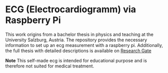 # ECG (Electrocardiogramm) via Raspberry Pi


This work origins from a bachelor thesis in physics and teaching at the University Salzburg, Austria.
The repository provides the necessary information to set up an ecg measurement with a raspberry pi.
Additionally, the full thesis with detailed descriptions is available on [Research Gate](https://www.researchgate.net/publication/320133975_Elektrokardiogramm_mit_dem_Raspberry_Pi)



**Note**
This self-made ecg is intended for educational purpose and is therefore not suited for medical treatment.

